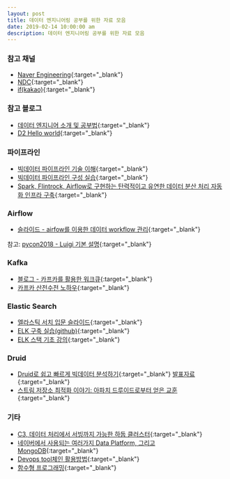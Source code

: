 ```yaml
---
layout: post
title: 데이터 엔지니어링 공부를 위한 자료 모음
date: 2019-02-14 10:00:00 am
description: 데이터 엔지니어링 공부를 위한 자료 모음 
---
```


### 참고 채널
- [Naver Engineering](https://tv.naver.com/naverd2){:target="_blank"}
- [NDC](https://www.youtube.com/channel/UC3ZjKSQX9JJRCjw3aSrBXSg/videos){:target="_blank"}
- [if(kakao)](https://tv.kakao.com/channel/3150758/video){:target="_blank"}

### 참고 블로그
- [데이터 엔지니어 소개 및 공부법](https://github.com/Team-Neighborhood/I-want-to-study-Data-Science/wiki/%EB%8D%B0%EC%9D%B4%ED%84%B0-%EC%97%94%EC%A7%80%EB%8B%88%EC%96%B4){:target="_blank"}
- [D2 Hello world](https://d2.naver.com/helloworld){:target="_blank"}


### 파이프라인

- [빅데이터 파이프라인 기술 이해](https://www.youtube.com/watch?v=UJ_NWhsFPXo&list=PL9mhQYIlKEhdj7yUc5WsQHOJ1RwwEdBGj){:target="_blank"}
- [빅데이터 파이프라인 구성 실습](https://www.youtube.com/watch?v=0xwM_PG_DEc&list=PL9mhQYIlKEhfgzvxjzWCRYJ80yeyeii5O){:target="_blank"}
- [Spark, Flintrock, Airflow로 구현하는 탄력적이고 유연한 데이터 분산 처리 자동화 인프라 구축](https://www.youtube.com/watch?v=hVamSQogEuk){:target="_blank"}

### Airflow
- [슬라이드 - airfow를 이용한 데이터 workflow 관리](https://www.slideshare.net/YoungHeonKim1/airflow-workflow?fbclid=IwAR2_MKUq7uTZOeYVKCLVj_xRpflmXFJoi2adnAqSvSO4MMB9NoRP68fYKSM){:target="_blank"}

참고: [pycon2018 - Luigi 기본 설명](https://www.youtube.com/watch?v=UOunv9V14cA){:target="_blank"}

### Kafka
- [블로그 - 카프카를 활용한 워크큐](https://www.popit.kr/%EC%B9%B4%ED%94%84%EC%B9%B4%EB%A5%BC-%ED%99%9C%EC%9A%A9%ED%95%9C-%EC%9B%8C%ED%81%AC-%ED%81%90/?fbclid=IwAR3QKA2E2Na4xT8cGFG9V1GXTC_mMP3hKcQ7JO16AosRQPv1ZAQuDFiDsVc){:target="_blank"}
- [카프카 산전수전 노하우](https://tv.kakao.com/channel/3150758/cliplink/391419257?playlistId=209907&metaObjectType=Playlist){:target="_blank"}

### Elastic Search
- [엘라스틱 서치 입문 슬라이드](https://www.slideshare.net/seunghyuneom/elastic-search-52724188){:target="_blank"}
- [ELK 구축 실습(github)](https://github.com/higee/elastic){:target="_blank"}
- [ELK 스택 기초 강의](https://edu.goorm.io/lecture/4013/elk-%EC%8A%A4%ED%83%9D-elasticsearch-logstash-kibana-%EA%B3%BC-%EB%8D%B0%EC%9D%B4%ED%84%B0-%EB%B6%84%EC%84%9D){:target="_blank"}

### Druid

- [Druid로 쉽고 빠르게 빅데이터 분석하기](https://tv.naver.com/v/4580063){:target="_blank"} [발표자료](https://www.slideshare.net/deview/215-druid-119186559){:target="_blank"}
- [스트림 저장소 최적화 이야기: 아파치 드루이드로부터 얻은 교훈](https://tv.naver.com/v/4580103){:target="_blank"}

### 기타
- [C3, 데이터 처리에서 서빙까지 가능한 하둡 클러스터](https://tv.naver.com/v/4580119){:target="_blank"}
- [네이버에서 사용되는 여러가지 Data Platform, 그리고 MongoDB](https://tv.naver.com/v/4578359){:target="_blank"}
- [Devops tool체인 활용방법](https://www.youtube.com/watch?v=TfoUZNEtZKY){:target="_blank"}
- [함수형 프로그래밍](https://www.youtube.com/watch?v=V1u3aqV-qXg&list=PL9mhQYIlKEhcLplXaRG3wTv9K5Jx12HAS){:target="_blank"}







